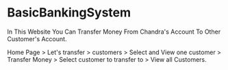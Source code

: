 # BasicBankingSystem





In This Website You Can Transfer Money From Chandra's Account To Other Customer's Account.
 
Home Page > Let's transfer > customers > Select and View one customer > Transfer Money > Select customer to transfer to > View all Customers.
